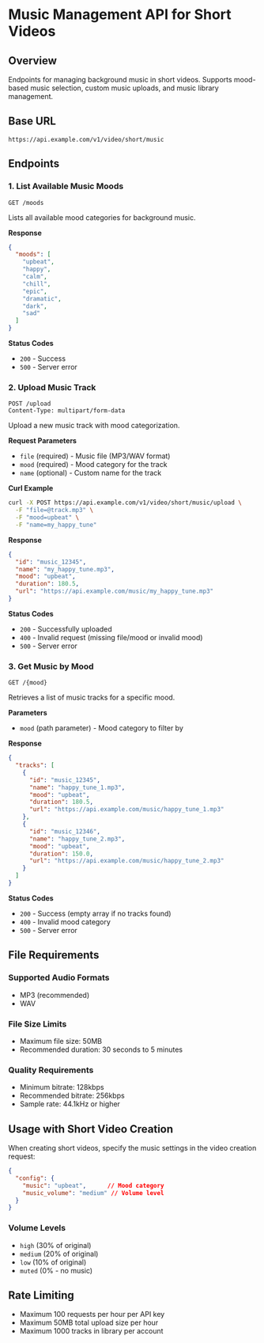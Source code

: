 # Music Management API for Short Videos

## Overview
Endpoints for managing background music in short videos. Supports mood-based music selection, custom music uploads, and music library management.

## Base URL
```
https://api.example.com/v1/video/short/music
```

## Endpoints

### 1. List Available Music Moods

```http
GET /moods
```

Lists all available mood categories for background music.

**Response**
```json
{
  "moods": [
    "upbeat",
    "happy",
    "calm",
    "chill",
    "epic",
    "dramatic",
    "dark",
    "sad"
  ]
}
```

**Status Codes**
- `200` - Success
- `500` - Server error

### 2. Upload Music Track

```http
POST /upload
Content-Type: multipart/form-data
```

Upload a new music track with mood categorization.

**Request Parameters**
- `file` (required) - Music file (MP3/WAV format)
- `mood` (required) - Mood category for the track
- `name` (optional) - Custom name for the track

**Curl Example**
```bash
curl -X POST https://api.example.com/v1/video/short/music/upload \
  -F "file=@track.mp3" \
  -F "mood=upbeat" \
  -F "name=my_happy_tune"
```

**Response**
```json
{
  "id": "music_12345",
  "name": "my_happy_tune.mp3",
  "mood": "upbeat",
  "duration": 180.5,
  "url": "https://api.example.com/music/my_happy_tune.mp3"
}
```

**Status Codes**
- `200` - Successfully uploaded
- `400` - Invalid request (missing file/mood or invalid mood)
- `500` - Server error

### 3. Get Music by Mood

```http
GET /{mood}
```

Retrieves a list of music tracks for a specific mood.

**Parameters**
- `mood` (path parameter) - Mood category to filter by

**Response**
```json
{
  "tracks": [
    {
      "id": "music_12345",
      "name": "happy_tune_1.mp3",
      "mood": "upbeat",
      "duration": 180.5,
      "url": "https://api.example.com/music/happy_tune_1.mp3"
    },
    {
      "id": "music_12346",
      "name": "happy_tune_2.mp3",
      "mood": "upbeat",
      "duration": 150.0,
      "url": "https://api.example.com/music/happy_tune_2.mp3"
    }
  ]
}
```

**Status Codes**
- `200` - Success (empty array if no tracks found)
- `400` - Invalid mood category
- `500` - Server error

## File Requirements

### Supported Audio Formats
- MP3 (recommended)
- WAV

### File Size Limits
- Maximum file size: 50MB
- Recommended duration: 30 seconds to 5 minutes

### Quality Requirements
- Minimum bitrate: 128kbps
- Recommended bitrate: 256kbps
- Sample rate: 44.1kHz or higher

## Usage with Short Video Creation

When creating short videos, specify the music settings in the video creation request:

```json
{
  "config": {
    "music": "upbeat",      // Mood category
    "music_volume": "medium" // Volume level
  }
}
```

### Volume Levels
- `high` (30% of original)
- `medium` (20% of original)
- `low` (10% of original)
- `muted` (0% - no music)

## Rate Limiting

- Maximum 100 requests per hour per API key
- Maximum 50MB total upload size per hour
- Maximum 1000 tracks in library per account
